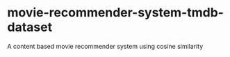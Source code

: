 
# movie-recommender-system-tmdb-dataset
A content based movie recommender system using cosine similarity
